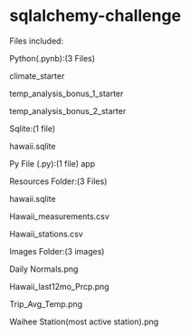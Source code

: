 # sqlalchemy-challenge



Files included:

Python(.pynb):(3 Files)

climate_starter

temp_analysis_bonus_1_starter

temp_analysis_bonus_2_starter


Sqlite:(1 file)

hawaii.sqlite

Py File (.py):(1 file)
app

Resources Folder:(3 Files)

hawaii.sqlite

Hawaii_measurements.csv

Hawaii_stations.csv


Images Folder:(3 images)

Daily Normals.png

Hawaii_last12mo_Prcp.png

Trip_Avg_Temp.png

Waihee Station(most active station).png
